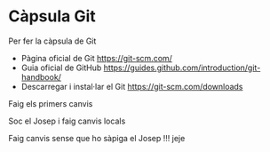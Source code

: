# Càpsula Git
Per fer la càpsula de Git

* Pàgina oficial de Git https://git-scm.com/
* Guia oficial de GitHub https://guides.github.com/introduction/git-handbook/
* Descarregar i instal·lar el Git https://git-scm.com/downloads

Faig els primers canvis

Soc el Josep i faig canvis locals


Faig canvis sense que ho sàpiga el Josep !!! jeje
